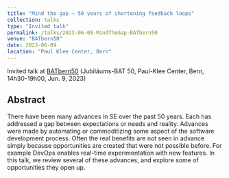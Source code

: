```yaml
---
title: "Mind the gap — 50 years of shortening feedback loops"
collection: talks
type: "Invited talk"
permalink: /talks/2023-06-09-MindTheGap-BATbern50
venue: "BATbern50"
date: 2023-06-09
location: "Paul Klee Center, Bern"
---
```


Invited talk at [BATbern50](https://www.berner-architekten-treffen.ch) (Jubiläums-BAT 50, Paul-Klee Center, Bern, 14h30-19h00, Jun. 9, 2023)

## Abstract

There have been many advances in SE over the past 50 years. Each has addressed a gap between expectations or needs and reality. Advances were made by automating or commoditizing some aspect of the software development process. Often the real benefits are not seen in advance simply because opportunities are created that were not possible before. For example DevOps enables real-time experimentation with new features. In this talk, we review several of these advances, and explore some of opportunities they open up.

